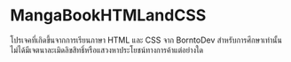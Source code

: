 # MangaBookHTMLandCSS
โปรเจคที่เกิดขึ้นจากการเรียนภาษา HTML และ CSS จาก BorntoDev สำหรับการศึกษาเท่านั้น ไม่ได้มีเจตนาละเมิดลิขสิทธิ์หรือแสวงหาประโยชน์ทางการค้าแต่อย่างใด

